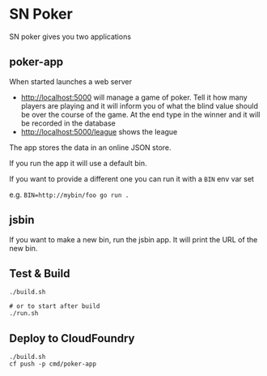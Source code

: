 # SN Poker

SN poker gives you two applications

## poker-app

When started launches a web server

- [http://localhost:5000](http://localhost:5000) will manage a game of poker. Tell it how many players are playing and it will inform you of what the blind value should be over the course of the game. At the end type in the winner and it will be recorded in the database
- [http://localhost:5000/league](http://localhost:5000/league) shows the league

The app stores the data in an online JSON store.

If you run the app it will use a default bin.

If you want to provide a different one you can run it with a `BIN` env var set

e.g. `BIN=http://mybin/foo go run .`

## jsbin

If you want to make a new bin, run the jsbin app. It will print the URL of the new bin. 


## Test & Build

```
./build.sh

# or to start after build
./run.sh
```

## Deploy to CloudFoundry

```
./build.sh
cf push -p cmd/poker-app
```
